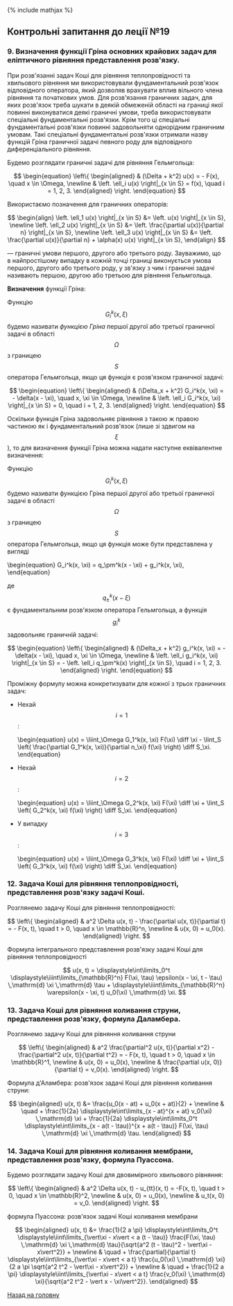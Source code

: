 <!--DEBUG-->

{% include mathjax %}

## Контрольні запитання до леції №19

### 9. Визначення функції Гріна основних крайових задач для еліптичного рівняння представлення розв'язку. 

При розв'язанні задач Коші для рівняння теплопровідності та хвильового рівняння ми використовували фундаментальний розв'язок відповідного оператора, який дозволяв врахувати вплив вільного члена рівняння та початкових умов. Для розв'язання граничних задач, для яких розв'язок треба шукати в деякій обмеженій області на границі якої повинні виконуватися деякі граничні умови, треба використовувати спеціальні фундаментальні розв'язки. Крім того ці спеціальні фундаментальні розв'язки повинні задовольняти однорідним граничним умовам. Такі спеціальні фундаментальні розв'язки отримали назву функцій Гріна граничної задачі певного роду для відповідного диференціального рівняння.

Будемо розглядати граничні задачі для рівняння Гельмгольца:

$$
\begin{equation}
	\left\{
		\begin{aligned}
			& (\Delta + k^2) u(x) = - F(x), \quad x \in \Omega, \newline
			& \left. \ell_i u(x) \right|_{x \in S} = f(x), \quad i = 1, 2, 3.
		\end{aligned}
	\right.
\end{equation}
$$

Використаємо позначення для граничних операторів:

$$
\begin{align}
	\left. \ell_1 u(x) \right|_{x \in S} &= \left. u(x) \right|_{x \in S}, \newline
	\left. \ell_2 u(x) \right|_{x \in S} &= \left. \frac{\partial u(x)}{\partial n} \right|_{x \in S}, \newline
	\left. \ell_3 u(x) \right|_{x \in S} &= \left. \frac{\partial u(x)}{\partial n} + \alpha(x) u(x) \right|_{x \in S},
\end{align}
$$

&mdash; граничні умови першого, другого або третього роду. Зауважимо, що в найпростішому випадку в кожній точці границі виконується умова першого, другого або третього роду, у зв'язку з чим і граничні задачі називають першою, другою або третьою для рівняння Гельмгольца.

**Визначення** функції Гріна:

Функцію $$G_i^k(x, \xi)$$ будемо називати _функцією Гріна_ першої другої або третьої граничної задачі в області $$\Omega$$ з границею $$S$$ оператора Гельмгольца, якщо ця функція є розв'язком граничної задачі:

$$
\begin{equation}
	\left\{
		\begin{aligned}
			& (\Delta_x + k^2) G_i^k(x, \xi) = - \delta(x - \xi), \quad x, \xi \in \Omega, \newline
			& \left. \ell_i G_i^k(x, \xi) \right|_{x \in S} = 0, \quad i = 1, 2, 3.
		\end{aligned}
	\right.
\end{equation}
$$

Оскільки функція Гріна задовольняє рівняння з такою ж правою частиною як і фундаментальний розв'язок (лише зі здвигом на $$\xi$$), то для визначення функції Гріна можна надати наступне еквівалентне визначення:

Функцію $$G_i^k(x, \xi)$$ будемо називати функцією Гріна першої другої або третьої граничної задачі в області $$\Omega$$ з границею $$S$$ оператора Гельмгольца, якщо ця функція  може бути представлена у вигляді

\begin{equation}
	G_i^k(x, \xi) = q_\pm^k(x - \xi) + g_i^k(x, \xi),
\end{equation}

де $$q_\pm^k(x - \xi)$$ є фундаментальним розв'язком оператора Гельмгольца, а функція $$g_i^k$$ задовольняє граничній задачі: 

$$
\begin{equation}
	\left\{
		\begin{aligned}
			& (\Delta_x + k^2) g_i^k(x, \xi) = - \delta(x - \xi), \quad x, \xi \in \Omega, \newline
			& \left. \ell_i g_i^k(x, \xi) \right|_{x \in S} = - \left. \ell_i q_\pm^k(x) \right|_{x \in S}, \quad i = 1, 2, 3.
		\end{aligned}
	\right.
\end{equation}
$$

Проміжну формулу можна конкретизувати для кожної з трьох граничних задач:

- Нехай $$i = 1$$:

	\begin{equation}
		u(x) = \Iiint_\Omega G_1^k(x, \xi) F(\xi) \diff \xi - \Iint_S \left( \frac{\partial G_1^k(x, \xi)}{\partial n_\xi} f(\xi) \right) \diff S_\xi.
	\end{equation}

- Нехай $$i = 2$$:

	\begin{equation}
		u(x) = \Iiint_\Omega G_2^k(x, \xi) F(\xi) \diff \xi + \Iint_S \left( G_2^k(x, \xi) f(\xi) \right) \diff S_\xi.
	\end{equation}

- У випадку $$i = 3$$:
	
	\begin{equation}
		u(x) = \Iiint_\Omega G_3^k(x, \xi) F(\xi) \diff \xi + \Iint_S \left( G_3^k(x, \xi) f(\xi) \right) \diff S_\xi.
	\end{equation}


### 12. Задача Коші для рівняння теплопровідності, представлення розв'язку задачі Коші.

Розглянемо задачу Коші для рівняння теплопровідності:

$$
\left\{
	\begin{aligned}
		& a^2 \Delta u(x, t) - \frac{\partial u(x, t)}{\partial t} = - F(x, t), \quad t > 0, \quad x \in \mathbb{R}^n, \newline
		& u(x, 0) = u_0(x).
	\end{aligned}
\right.
$$

Формула інтегрального представлення розв'язку задачі Коші для рівняння теплопровідності

$$
u(x, t) = \displaystyle\int\limits_0^t \displaystyle\iiint\limits_{\mathbb{R}^n} F(\xi, \tau) \epsilon(x - \xi, t - \tau) \,\mathrm{d} \xi \,\mathrm{d} \tau + \displaystyle\iiint\limits_{\mathbb{R}^n} \varepsilon(x - \xi, t) u_0(\xi) \,\mathrm{d} \xi.
$$

### 13. Задача Коші для рівняння коливання струни, представлення розв'язку, формула Даламбера.

Розглянемо задачу Коші для рівняння коливання струни

$$
\left\{
	\begin{aligned}
		& a^2 \frac{\partial^2 u(x, t)}{\partial x^2} - \frac{\partial^2 u(x, t)}{\partial t^2} = - F(x, t), \quad t > 0, \quad x \in \mathbb{R}^1, \newline
		& u(x, 0) = u_0(x), \newline
		& \frac{\partial u(x, 0)}{\partial t} = v_0(x).
	\end{aligned}
\right.
$$

Формула д'Аламбера: розв'язок задачі Коші для рівняння коливання струни:

$$
\begin{aligned}
	u(x, t) &= \frac{u_0(x - at) + u_0(x + at)}{2} + \newline
	& \quad + \frac{1}{2a} \displaystyle\int\limits_{x - at}^{x + at} v_0(\xi) \,\mathrm{d} \xi + \frac{1}{2a} \displaystyle\int\limits_0^t \displaystyle\int\limits_{x - a(t - \tau)}^{x + a(t - \tau)} F(\xi, \tau) \,\mathrm{d} \xi \,\mathrm{d} \tau.
\end{aligned}
$$

### 14. Задача Коші для рівняння коливання мембрани, представлення розв'язку, формула Пуассона.

Будемо розглядати задачу Коші для двовимірного хвильового рівняння:

$$
\left\{
	\begin{aligned}
		& a^2 \Delta u(x, t) - u_{tt}(x, t) = -F(x, t), \quad t > 0, \quad x \in \mathbb{R}^2, \newline
		& u(x, 0) = u_0(x), \newline
		& u_t(x, 0) = v_0.
	\end{aligned}
\right.
$$

формула Пуассона: розв'язок задачі Коші коливання мембрани

$$
\begin{aligned}
	u(x, t) &= \frac{1}{2 a \pi} \displaystyle\int\limits_0^t \displaystyle\iint\limits_{\vert\xi - x\vert < a (t - \tau)} \frac{F(\xi, \tau) \,\mathrm{d} \xi \,\mathrm{d} \tau}{\sqrt{a^2 (t - \tau)^2 - \vert\xi - x\vert^2}} + \newline
	& \quad + \frac{\partial}{\partial t} \displaystyle\iint\limits_{\vert\xi - x\vert < a t} \frac{u_0(\xi) \,\mathrm{d} \xi}{2 a \pi \sqrt{a^2 t^2 - \vert\xi - x\vert^2}} + \newline
	& \quad + \frac{1}{2 a \pi} \displaystyle\iint\limits_{\vert\xi - x\vert < a t} \frac{v_0(\xi) \,\mathrm{d} \xi}{\sqrt{a^2 t^2 - \vert x - \xi\vert^2}}.
\end{aligned}
$$

[Назад на головну](../README.md)
